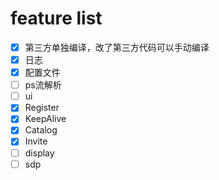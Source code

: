 # feature list
- [x] 第三方单独编译，改了第三方代码可以手动编译
- [x] 日志
- [x] 配置文件
- [ ] ps流解析
- [ ] ui
- [x] Register
- [x] KeepAlive
- [x] Catalog
- [x] Invite
- [ ] display
- [ ] sdp
